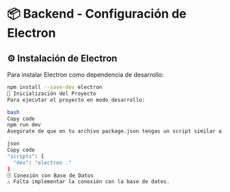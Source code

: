 # 📦 Backend - Configuración de Electron

## ⚙️ Instalación de Electron

Para instalar Electron como dependencia de desarrollo:

```bash
npm install --save-dev electron
🚀 Inicialización del Proyecto
Para ejecutar el proyecto en modo desarrollo:

bash
Copy code
npm run dev
Asegúrate de que en tu archivo package.json tengas un script similar a:

json
Copy code
"scripts": {
  "dev": "electron ."
}
🗄️ Conexión con Base de Datos
⚠️ Falta implementar la conexión con la base de datos.

